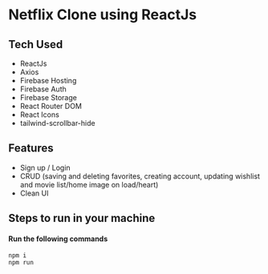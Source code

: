 # Netflix Clone using ReactJs

<!-- ![screenshot]() -->
<!-- **Project Link** - ***https://*** -->

## Tech Used

- ReactJs
- Axios
- Firebase Hosting
- Firebase Auth
- Firebase Storage
- React Router DOM
- React Icons
- tailwind-scrollbar-hide

## Features

- Sign up / Login
- CRUD (saving and deleting favorites, creating account, updating wishlist and movie list/home image on load/heart)
- Clean UI

## Steps to run in your machine

#### Run the following commands
```
npm i
npm run 
```